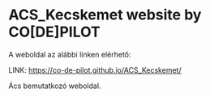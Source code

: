 # ACS_Kecskemet website by CO[DE]PILOT

A weboldal az alábbi linken elérhető:

LINK:
https://co-de-pilot.github.io/ACS_Kecskemet/

Ács bemutatkozó weboldal.

